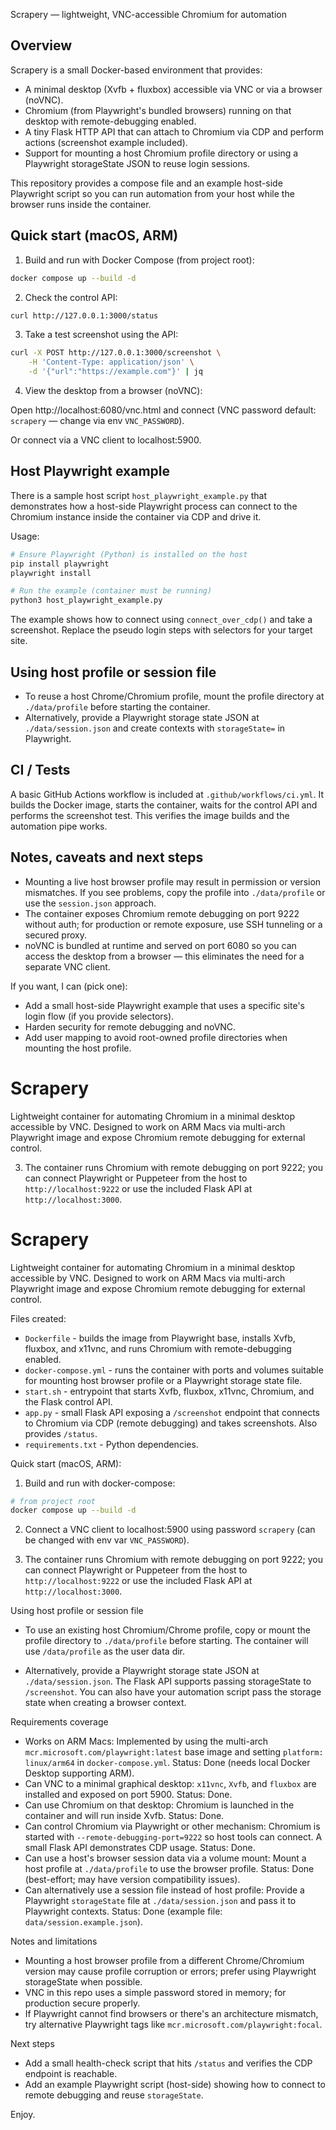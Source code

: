 Scrapery — lightweight, VNC-accessible Chromium for automation

Overview
--------
Scrapery is a small Docker-based environment that provides:

- A minimal desktop (Xvfb + fluxbox) accessible via VNC or via a browser (noVNC).
- Chromium (from Playwright's bundled browsers) running on that desktop with remote-debugging enabled.
- A tiny Flask HTTP API that can attach to Chromium via CDP and perform actions (screenshot example included).
- Support for mounting a host Chromium profile directory or using a Playwright storageState JSON to reuse login sessions.

This repository provides a compose file and an example host-side Playwright script so you can run automation from your host while the browser runs inside the container.

Quick start (macOS, ARM)
------------------------

1. Build and run with Docker Compose (from project root):

```bash
docker compose up --build -d
```

2. Check the control API:

```bash
curl http://127.0.0.1:3000/status
```

3. Take a test screenshot using the API:

```bash
curl -X POST http://127.0.0.1:3000/screenshot \
	-H 'Content-Type: application/json' \
	-d '{"url":"https://example.com"}' | jq
```

4. View the desktop from a browser (noVNC):

Open http://localhost:6080/vnc.html and connect (VNC password default: `scrapery` — change via env `VNC_PASSWORD`).

Or connect via a VNC client to localhost:5900.

Host Playwright example
------------------------

There is a sample host script `host_playwright_example.py` that demonstrates how a host-side Playwright process can connect to the Chromium instance inside the container via CDP and drive it.

Usage:

```bash
# Ensure Playwright (Python) is installed on the host
pip install playwright
playwright install

# Run the example (container must be running)
python3 host_playwright_example.py
```

The example shows how to connect using `connect_over_cdp()` and take a screenshot. Replace the pseudo login steps with selectors for your target site.

Using host profile or session file
---------------------------------

- To reuse a host Chrome/Chromium profile, mount the profile directory at `./data/profile` before starting the container.
- Alternatively, provide a Playwright storage state JSON at `./data/session.json` and create contexts with `storageState=` in Playwright.

CI / Tests
----------

A basic GitHub Actions workflow is included at `.github/workflows/ci.yml`. It builds the Docker image, starts the container, waits for the control API and performs the screenshot test. This verifies the image builds and the automation pipe works.

Notes, caveats and next steps
---------------------------

- Mounting a live host browser profile may result in permission or version mismatches. If you see problems, copy the profile into `./data/profile` or use the `session.json` approach.
- The container exposes Chromium remote debugging on port 9222 without auth; for production or remote exposure, use SSH tunneling or a secured proxy.
- noVNC is bundled at runtime and served on port 6080 so you can access the desktop from a browser — this eliminates the need for a separate VNC client.

If you want, I can (pick one):

- Add a small host-side Playwright example that uses a specific site's login flow (if you provide selectors).
- Harden security for remote debugging and noVNC.
- Add user mapping to avoid root-owned profile directories when mounting the host profile.
# Scrapery

Lightweight container for automating Chromium in a minimal desktop accessible by VNC. Designed to work on ARM Macs via multi-arch Playwright image and expose Chromium remote debugging for external control.

3. The container runs Chromium with remote debugging on port 9222; you can connect Playwright or Puppeteer from the host to `http://localhost:9222` or use the included Flask API at `http://localhost:3000`.
# Scrapery

Lightweight container for automating Chromium in a minimal desktop accessible by VNC. Designed to work on ARM Macs via multi-arch Playwright image and expose Chromium remote debugging for external control.

Files created:

- `Dockerfile` - builds the image from Playwright base, installs Xvfb, fluxbox, and x11vnc, and runs Chromium with remote-debugging enabled.
- `docker-compose.yml` - runs the container with ports and volumes suitable for mounting host browser profile or a Playwright storage state file.
- `start.sh` - entrypoint that starts Xvfb, fluxbox, x11vnc, Chromium, and the Flask control API.
- `app.py` - small Flask API exposing a `/screenshot` endpoint that connects to Chromium via CDP (remote debugging) and takes screenshots. Also provides `/status`.
- `requirements.txt` - Python dependencies.

Quick start (macOS, ARM):

1. Build and run with docker-compose:

```bash
# from project root
docker compose up --build -d
```

2. Connect a VNC client to localhost:5900 using password `scrapery` (can be changed with env var `VNC_PASSWORD`).

3. The container runs Chromium with remote debugging on port 9222; you can connect Playwright or Puppeteer from the host to `http://localhost:9222` or use the included Flask API at `http://localhost:3000`.

Using host profile or session file

- To use an existing host Chromium/Chrome profile, copy or mount the profile directory to `./data/profile` before starting. The container will use `/data/profile` as the user data dir.

- Alternatively, provide a Playwright storage state JSON at `./data/session.json`. The Flask API supports passing storageState to `/screenshot`. You can also have your automation script pass the storage state when creating a browser context.

Requirements coverage

- Works on ARM Macs: Implemented by using the multi-arch `mcr.microsoft.com/playwright:latest` base image and setting `platform: linux/arm64` in `docker-compose.yml`. Status: Done (needs local Docker Desktop supporting ARM).
- Can VNC to a minimal graphical desktop: `x11vnc`, `Xvfb`, and `fluxbox` are installed and exposed on port 5900. Status: Done.
- Can use Chromium on that desktop: Chromium is launched in the container and will run inside Xvfb. Status: Done.
- Can control Chromium via Playwright or other mechanism: Chromium is started with `--remote-debugging-port=9222` so host tools can connect. A small Flask API demonstrates CDP usage. Status: Done.
- Can use a host's browser session data via a volume mount: Mount a host profile at `./data/profile` to use the browser profile. Status: Done (best-effort; may have version compatibility issues).
- Can alternatively use a session file instead of host profile: Provide a Playwright `storageState` file at `./data/session.json` and pass it to Playwright contexts. Status: Done (example file: `data/session.example.json`).

Notes and limitations

- Mounting a host browser profile from a different Chrome/Chromium version may cause profile corruption or errors; prefer using Playwright storageState when possible.
- VNC in this repo uses a simple password stored in memory; for production secure properly.
- If Playwright cannot find browsers or there's an architecture mismatch, try alternative Playwright tags like `mcr.microsoft.com/playwright:focal`.

Next steps

- Add a small health-check script that hits `/status` and verifies the CDP endpoint is reachable.
- Add an example Playwright script (host-side) showing how to connect to remote debugging and reuse `storageState`.

Enjoy.

